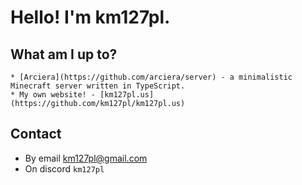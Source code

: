 # Hello! I'm km127pl.

## What am I up to?
    * [Arciera](https://github.com/arciera/server) - a minimalistic Minecraft server written in TypeScript.
    * My own website! - [km127pl.us](https://github.com/km127pl/km127pl.us)

## Contact
* By email [km127pl@gmail.com](mailto:km127pl@gmail.com)
* On discord `km127pl`
